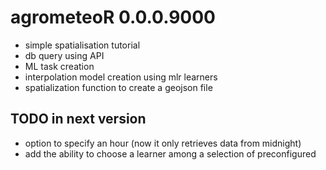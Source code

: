 # agrometeoR 0.0.0.9000

* simple spatialisation tutorial
* db query using API
* ML task creation
* interpolation model creation using mlr learners
* spatialization function to create a geojson file

## TODO in next version ##

* option to specify an hour (now it only retrieves data from midnight)
* add the ability to choose a learner among a selection of preconfigured
